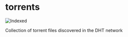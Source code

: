torrents 
========
![Indexed](https://img.shields.io/badge/indexed-171587-blue)

Collection of torrent files discovered in the DHT network
